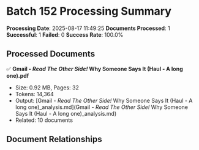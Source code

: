 # Batch 152 Processing Summary

**Processing Date**: 2025-08-17 11:49:25
**Documents Processed**: 1
**Successful**: 1
**Failed**: 0
**Success Rate**: 100.0%

## Processed Documents

✅ **Gmail - _Read The Other Side!_ Why Someone Says It (Haul - A long one).pdf**
   - Size: 0.92 MB, Pages: 32
   - Tokens: 14,364
   - Output: [Gmail - _Read The Other Side!_ Why Someone Says It (Haul - A long one)_analysis.md](Gmail - _Read The Other Side!_ Why Someone Says It (Haul - A long one)_analysis.md)
   - Related: 10 documents

## Document Relationships
